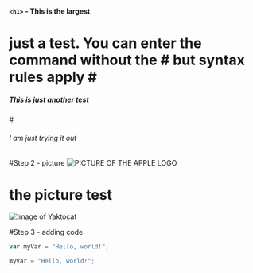 # <h4> `<h1>` - This is the largest 
<h1> just a test. You can enter the command without the # but syntax rules apply
# <h5>This is just another test </h5>
# <h6> I am just trying it out </h6>

#Step 2 - picture
![PICTURE OF THE APPLE LOGO](https://cheeseandcoppa.co.za/wp-content/uploads/2020/04/white-cheddar.jpg)


# the picture test
![Image of Yaktocat](https://octodex.github.com/images/yaktocat.png)

#Step 3 - adding code
``` javascript
var myVar = "Hello, world!";
```

``` python
myVar = "Hello, world!";
```
